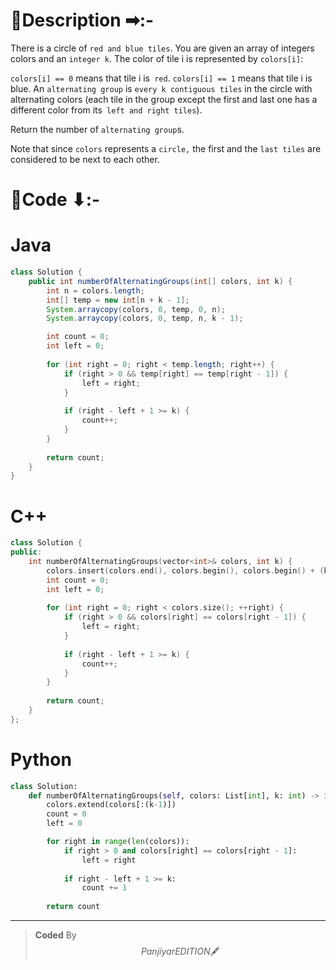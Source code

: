 # 📍Description ➡:-
<!-- Describe your first thoughts on how to solve this problem. -->
There is a circle of `red and blue tiles`. You are given an array of integers colors and an `integer k`. The color of tile i is represented by `colors[i]`:

`colors[i] == 0` means that tile i is` red`.
`colors[i] == 1` means that tile i is blue.
An `alternating group` is `every k contiguous tiles` in the circle with alternating colors (each tile in the group except the first and last one has a different color from its` left and right tiles`).

Return the number of `alternating group`s.

Note that since `colors` represents a `circle,` the first and the `last tiles` are considered to be next to each other.

# 📝Code ⬇:-


# Java
```java []
class Solution {
    public int numberOfAlternatingGroups(int[] colors, int k) {
        int n = colors.length;
        int[] temp = new int[n + k - 1];
        System.arraycopy(colors, 0, temp, 0, n);
        System.arraycopy(colors, 0, temp, n, k - 1); 

        int count = 0;
        int left = 0;
        
        for (int right = 0; right < temp.length; right++) {
            if (right > 0 && temp[right] == temp[right - 1]) {
                left = right;  
            }
            
            if (right - left + 1 >= k) {
                count++;  
            }
        }
        
        return count;
    }
}

```

# C++
``` cpp []
class Solution {
public:
    int numberOfAlternatingGroups(vector<int>& colors, int k) {
        colors.insert(colors.end(), colors.begin(), colors.begin() + (k - 1));
        int count = 0;
        int left = 0;
        
        for (int right = 0; right < colors.size(); ++right) {
            if (right > 0 && colors[right] == colors[right - 1]) {
                left = right;  
            }
            
            if (right - left + 1 >= k) {
                count++;  
            }
        }
        
        return count;
    }
};
```

# Python
``` python []
class Solution:
    def numberOfAlternatingGroups(self, colors: List[int], k: int) -> int:
        colors.extend(colors[:(k-1)])  
        count = 0
        left = 0

        for right in range(len(colors)):
            if right > 0 and colors[right] == colors[right - 1]:
                left = right  
            
            if right - left + 1 >= k:
                count += 1  
        
        return count     
```

---

>    **Coded** By $$Panjiyar EDITION 🖋  $$

               

